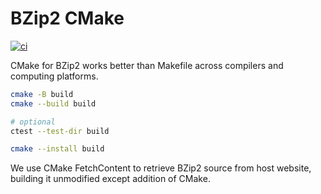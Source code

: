 # BZip2 CMake

[![ci](https://github.com/gemini3d/bzip2-cmake/actions/workflows/ci.yml/badge.svg)](https://github.com/gemini3d/bzip2-cmake/actions/workflows/ci.yml)

CMake for BZip2 works better than Makefile across compilers and computing platforms.

```sh
cmake -B build
cmake --build build

# optional
ctest --test-dir build

cmake --install build
```

We use CMake FetchContent to retrieve BZip2 source from host website, building it unmodified except addition of CMake.
